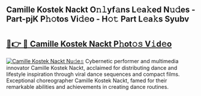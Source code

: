 ## Camille Kostek Nackt O𝚗𝚕yf𝚊ns L𝚎a𝚔ed N𝚞𝚍es - Part-pjK P𝚑𝚘tos Vi𝚍𝚎o - H𝚘𝚝 Part L𝚎a𝚔s Syubv

# <h2><a href="http://kf9nool.oniu.top/?m=Camille+Kostek+Nackt">🔗👉 🔴 Camille Kostek Nackt P𝚑ot𝚘𝚜 V𝚒d𝚎o</a></h2>

[![Camille Kostek Nackt Nu𝚍e𝚜](https://i.imgur.com/0qMVB7G.gif)](http://kf9nool.oniu.top/?m=Camille+Kostek+Nackt)
Cybernetic performer and multimedia innovator Camille Kostek Nackt, acclaimed for distributing dance and lifestyle inspiration through viral dance sequences and compact films. Exceptional choreographer Camille Kostek Nackt, famed for their remarkable abilities and achievements in creating dance routines.  
